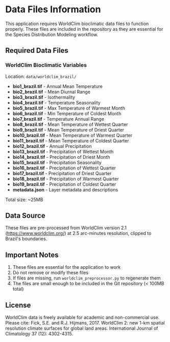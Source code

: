 # Data Files Information

This application requires WorldClim bioclimatic data files to function properly. These files are included in the repository as they are essential for the Species Distribution Modeling workflow.

## Required Data Files

### WorldClim Bioclimatic Variables
Location: `data/worldclim_brazil/`

- **bio1_brazil.tif** - Annual Mean Temperature
- **bio2_brazil.tif** - Mean Diurnal Range
- **bio3_brazil.tif** - Isothermality
- **bio4_brazil.tif** - Temperature Seasonality
- **bio5_brazil.tif** - Max Temperature of Warmest Month
- **bio6_brazil.tif** - Min Temperature of Coldest Month
- **bio7_brazil.tif** - Temperature Annual Range
- **bio8_brazil.tif** - Mean Temperature of Wettest Quarter
- **bio9_brazil.tif** - Mean Temperature of Driest Quarter
- **bio10_brazil.tif** - Mean Temperature of Warmest Quarter
- **bio11_brazil.tif** - Mean Temperature of Coldest Quarter
- **bio12_brazil.tif** - Annual Precipitation
- **bio13_brazil.tif** - Precipitation of Wettest Month
- **bio14_brazil.tif** - Precipitation of Driest Month
- **bio15_brazil.tif** - Precipitation Seasonality
- **bio16_brazil.tif** - Precipitation of Wettest Quarter
- **bio17_brazil.tif** - Precipitation of Driest Quarter
- **bio18_brazil.tif** - Precipitation of Warmest Quarter
- **bio19_brazil.tif** - Precipitation of Coldest Quarter
- **metadata.json** - Layer metadata and descriptions

Total size: ~25MB

## Data Source

These files are pre-processed from WorldClim version 2.1 (https://www.worldclim.org/) at 2.5 arc-minutes resolution, clipped to Brazil's boundaries.

## Important Notes

1. These files are essential for the application to work
2. Do not remove or modify these files
3. If files are missing, run `worldclim_preprocessor.py` to regenerate them
4. The files are small enough to be included in the Git repository (< 100MB total)

## License

WorldClim data is freely available for academic and non-commercial use. Please cite:
Fick, S.E. and R.J. Hijmans, 2017. WorldClim 2: new 1-km spatial resolution climate surfaces for global land areas. International Journal of Climatology 37 (12): 4302-4315.